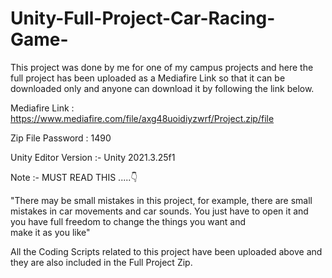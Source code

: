 # Unity-Full-Project-Car-Racing-Game-
This project was done by me for one of my campus projects and here the full project has been uploaded as a Mediafire Link so that it can be downloaded only and anyone can download it by following the link below.

Mediafire Link :  https://www.mediafire.com/file/axg48uoidiyzwrf/Project.zip/file

Zip File Password : 1490

Unity Editor Version :- Unity 2021.3.25f1


Note :- MUST READ THIS .....👇

"There may be small mistakes in this project, for example, there are small mistakes in car movements and car sounds.  You just have to open it and you have full freedom to change the things you want and make it as you like"

All the Coding Scripts related to this project have been uploaded above and they are also included in the Full Project Zip.
